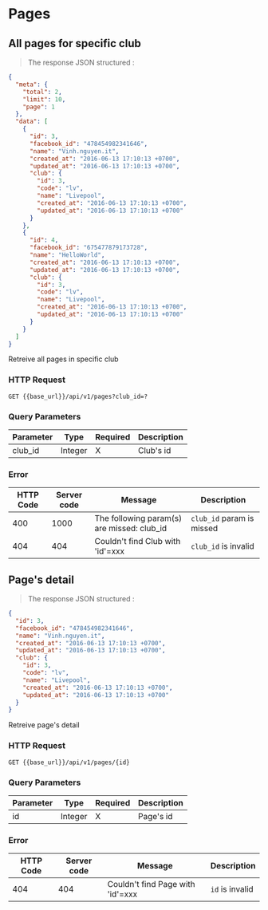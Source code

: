 # Pages
## All pages for specific club

> The response JSON structured :

```json
{
  "meta": {
    "total": 2,
    "limit": 10,
    "page": 1
  },
  "data": [
    {
      "id": 3,
      "facebook_id": "478454982341646",
      "name": "Vinh.nguyen.it",
      "created_at": "2016-06-13 17:10:13 +0700",
      "updated_at": "2016-06-13 17:10:13 +0700",
      "club": {
        "id": 3,
        "code": "lv",
        "name": "Livepool",
        "created_at": "2016-06-13 17:10:13 +0700",
        "updated_at": "2016-06-13 17:10:13 +0700"
      }
    },
    {
      "id": 4,
      "facebook_id": "675477879173728",
      "name": "HelloWorld",
      "created_at": "2016-06-13 17:10:13 +0700",
      "updated_at": "2016-06-13 17:10:13 +0700",
      "club": {
        "id": 3,
        "code": "lv",
        "name": "Livepool",
        "created_at": "2016-06-13 17:10:13 +0700",
        "updated_at": "2016-06-13 17:10:13 +0700"
      }
    }
  ]
}
```

Retreive all pages in specific club

### HTTP Request

`GET {{base_url}}/api/v1/pages?club_id=?`

### Query Parameters

Parameter | Type | Required | Description
--------- | -------- | -------- | -----------
club_id | Integer | X | Club's id

### Error

HTTP Code | Server code | Message | Description
--------- | ----------- | ------- | -----------
400 | 1000 | The following param(s) are missed: club_id | `club_id` param is missed
404 | 404 | Couldn't find Club with 'id'=xxx | `club_id` is invalid

## Page's detail

> The response JSON structured :

```json
{
  "id": 3,
  "facebook_id": "478454982341646",
  "name": "Vinh.nguyen.it",
  "created_at": "2016-06-13 17:10:13 +0700",
  "updated_at": "2016-06-13 17:10:13 +0700",
  "club": {
    "id": 3,
    "code": "lv",
    "name": "Livepool",
    "created_at": "2016-06-13 17:10:13 +0700",
    "updated_at": "2016-06-13 17:10:13 +0700"
  }
}
```

Retreive page's detail

### HTTP Request

`GET {{base_url}}/api/v1/pages/{id}`

### Query Parameters

Parameter | Type | Required | Description
--------- | -------- | -------- | -----------
id | Integer | X | Page's id

### Error

HTTP Code | Server code | Message | Description
--------- | ----------- | ------- | -----------
404 | 404 | Couldn't find Page with 'id'=xxx | `id` is invalid
